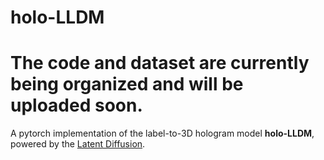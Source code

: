 # holo-LLDM
# The code and dataset are currently being organized and will be uploaded soon.

A pytorch implementation of the label-to-3D hologram model **holo-LLDM**, powered by the [Latent Diffusion]([https://github.com/CompVis/stable-diffusion](https://github.com/CompVis/latent-diffusion/tree/main)).

